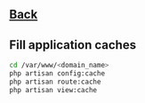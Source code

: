 ## [Back](../README.md)

## Fill application caches

```bash
cd /var/www/<domain_name>
php artisan config:cache
php artisan route:cache
php artisan view:cache
```